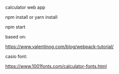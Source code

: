 calculator web app

npm install
or
yarn install

npm start

based on:

https://www.valentinog.com/blog/webpack-tutorial/

casio font:

https://www.1001fonts.com/calculator-fonts.html